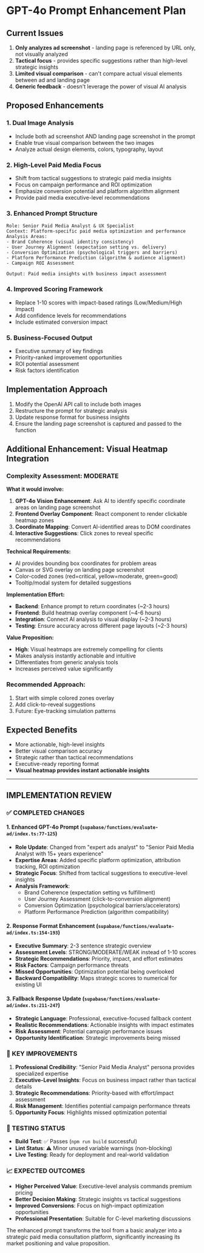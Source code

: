 # GPT-4o Prompt Enhancement Plan

## Current Issues
1. **Only analyzes ad screenshot** - landing page is referenced by URL only, not visually analyzed
2. **Tactical focus** - provides specific suggestions rather than high-level strategic insights
3. **Limited visual comparison** - can't compare actual visual elements between ad and landing page
4. **Generic feedback** - doesn't leverage the power of visual AI analysis

## Proposed Enhancements

### 1. Dual Image Analysis
- Include both ad screenshot AND landing page screenshot in the prompt
- Enable true visual comparison between the two images
- Analyze actual design elements, colors, typography, layout

### 2. High-Level Paid Media Focus
- Shift from tactical suggestions to strategic paid media insights
- Focus on campaign performance and ROI optimization
- Emphasize conversion potential and platform algorithm alignment
- Provide paid media executive-level recommendations

### 3. Enhanced Prompt Structure
```
Role: Senior Paid Media Analyst & UX Specialist
Context: Platform-specific paid media optimization and performance
Analysis Areas:
- Brand Coherence (visual identity consistency)
- User Journey Alignment (expectation setting vs. delivery)
- Conversion Optimization (psychological triggers and barriers)
- Platform Performance Prediction (algorithm & audience alignment)
- Campaign ROI Assessment

Output: Paid media insights with business impact assessment
```

### 4. Improved Scoring Framework
- Replace 1-10 scores with impact-based ratings (Low/Medium/High Impact)
- Add confidence levels for recommendations
- Include estimated conversion impact

### 5. Business-Focused Output
- Executive summary of key findings
- Priority-ranked improvement opportunities
- ROI potential assessment
- Risk factors identification

## Implementation Approach
1. Modify the OpenAI API call to include both images
2. Restructure the prompt for strategic analysis
3. Update response format for business insights
4. Ensure the landing page screenshot is captured and passed to the function

## Additional Enhancement: Visual Heatmap Integration

### Complexity Assessment: **MODERATE**

**What it would involve:**
1. **GPT-4o Vision Enhancement**: Ask AI to identify specific coordinate areas on landing page screenshot
2. **Frontend Overlay Component**: React component to render clickable heatmap zones
3. **Coordinate Mapping**: Convert AI-identified areas to DOM coordinates
4. **Interactive Suggestions**: Click zones to reveal specific recommendations

**Technical Requirements:**
- AI provides bounding box coordinates for problem areas
- Canvas or SVG overlay on landing page screenshot
- Color-coded zones (red=critical, yellow=moderate, green=good)
- Tooltip/modal system for detailed suggestions

**Implementation Effort:**
- **Backend**: Enhance prompt to return coordinates (~2-3 hours)
- **Frontend**: Build heatmap overlay component (~4-6 hours)  
- **Integration**: Connect AI analysis to visual display (~2-3 hours)
- **Testing**: Ensure accuracy across different page layouts (~2-3 hours)

**Value Proposition:**
- **High**: Visual heatmaps are extremely compelling for clients
- Makes analysis instantly actionable and intuitive
- Differentiates from generic analysis tools
- Increases perceived value significantly

### Recommended Approach:
1. Start with simple colored zones overlay
2. Add click-to-reveal suggestions
3. Future: Eye-tracking simulation patterns

## Expected Benefits
- More actionable, high-level insights
- Better visual comparison accuracy
- Strategic rather than tactical recommendations
- Executive-ready reporting format
- **Visual heatmap provides instant actionable insights**

---

## IMPLEMENTATION REVIEW

### ✅ COMPLETED CHANGES

#### 1. Enhanced GPT-4o Prompt (`supabase/functions/evaluate-ad/index.ts:77-125`)
- **Role Update**: Changed from "expert ads analyst" to "Senior Paid Media Analyst with 15+ years experience"
- **Expertise Areas**: Added specific platform optimization, attribution tracking, ROI optimization
- **Strategic Focus**: Shifted from tactical suggestions to executive-level insights
- **Analysis Framework**: 
  - Brand Coherence (expectation setting vs fulfillment)
  - User Journey Assessment (click-to-conversion alignment)
  - Conversion Optimization (psychological barriers/accelerators)
  - Platform Performance Prediction (algorithm compatibility)

#### 2. Response Format Enhancement (`supabase/functions/evaluate-ad/index.ts:154-193`)
- **Executive Summary**: 2-3 sentence strategic overview
- **Assessment Levels**: STRONG/MODERATE/WEAK instead of 1-10 scores
- **Strategic Recommendations**: Priority, impact, and effort estimates
- **Risk Factors**: Campaign performance threats
- **Missed Opportunities**: Optimization potential being overlooked
- **Backward Compatibility**: Maps strategic scores to numerical for existing UI

#### 3. Fallback Response Update (`supabase/functions/evaluate-ad/index.ts:211-247`)
- **Strategic Language**: Professional, executive-focused fallback content
- **Realistic Recommendations**: Actionable insights with impact estimates
- **Risk Assessment**: Potential campaign performance issues
- **Opportunity Identification**: Strategic improvements being missed

### 🎯 KEY IMPROVEMENTS

1. **Professional Credibility**: "Senior Paid Media Analyst" persona provides specialized expertise
2. **Executive-Level Insights**: Focus on business impact rather than tactical details
3. **Strategic Recommendations**: Priority-based with effort/impact assessment
4. **Risk Management**: Identifies potential campaign performance threats
5. **Opportunity Focus**: Highlights missed optimization potential

### 🧪 TESTING STATUS
- **Build Test**: ✅ Passes (`npm run build` successful)
- **Lint Status**: ⚠️ Minor unused variable warnings (non-blocking)
- **Live Testing**: Ready for deployment and real-world validation

### 📈 EXPECTED OUTCOMES
- **Higher Perceived Value**: Executive-level analysis commands premium pricing
- **Better Decision Making**: Strategic insights vs tactical suggestions
- **Improved Conversions**: Focus on high-impact optimization opportunities
- **Professional Presentation**: Suitable for C-level marketing discussions

The enhanced prompt transforms the tool from a basic analyzer into a strategic paid media consultation platform, significantly increasing its market positioning and value proposition.